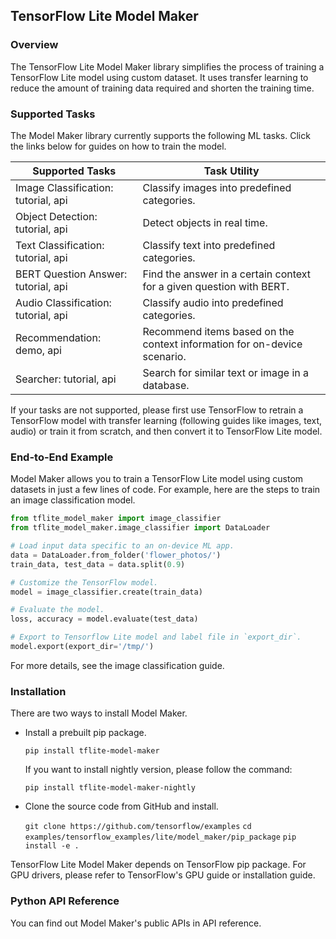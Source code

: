 ## TensorFlow Lite Model Maker

### Overview

The TensorFlow Lite Model Maker library simplifies the process of training a TensorFlow Lite model using custom dataset. It uses transfer learning to reduce the amount of training data required and shorten the training time.

### Supported Tasks

The Model Maker library currently supports the following ML tasks. Click the links below for guides on how to train the model.

| Supported Tasks | Task Utility |
|---|---|
| Image Classification: tutorial, api | Classify images into predefined categories. |
| Object Detection: tutorial, api | Detect objects in real time. |
| Text Classification: tutorial, api | Classify text into predefined categories. |
| BERT Question Answer: tutorial, api | Find the answer in a certain context for a given question with BERT. |
| Audio Classification: tutorial, api | Classify audio into predefined categories. |
| Recommendation: demo, api | Recommend items based on the context information for on-device scenario. |
| Searcher: tutorial, api | Search for similar text or image in a database. |

If your tasks are not supported, please first use TensorFlow to retrain a TensorFlow model with transfer learning (following guides like images, text, audio) or train it from scratch, and then convert it to TensorFlow Lite model.

### End-to-End Example

Model Maker allows you to train a TensorFlow Lite model using custom datasets in just a few lines of code. For example, here are the steps to train an image classification model.

```python
from tflite_model_maker import image_classifier
from tflite_model_maker.image_classifier import DataLoader

# Load input data specific to an on-device ML app.
data = DataLoader.from_folder('flower_photos/')
train_data, test_data = data.split(0.9)

# Customize the TensorFlow model.
model = image_classifier.create(train_data)

# Evaluate the model.
loss, accuracy = model.evaluate(test_data)

# Export to Tensorflow Lite model and label file in `export_dir`.
model.export(export_dir='/tmp/')
```

For more details, see the image classification guide.

### Installation

There are two ways to install Model Maker.

*   Install a prebuilt pip package.

    `pip install tflite-model-maker`

    If you want to install nightly version, please follow the command:

    `pip install tflite-model-maker-nightly`

*   Clone the source code from GitHub and install.

    `git clone https://github.com/tensorflow/examples`
    `cd examples/tensorflow_examples/lite/model_maker/pip_package`
    `pip install -e .`

TensorFlow Lite Model Maker depends on TensorFlow pip package. For GPU drivers, please refer to TensorFlow's GPU guide or installation guide.

### Python API Reference

You can find out Model Maker's public APIs in API reference.
